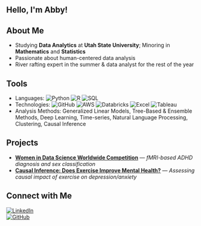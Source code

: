 ## Hello, I'm Abby!

## About Me
- Studying **Data Analytics** at **Utah State University**; Minoring in **Mathematics** and **Statistics**
- Passionate about human-centered data analysis
- River rafting expert in the summer & data analyst for the rest of the year

## Tools
- Languages: ![Python](https://img.shields.io/badge/Python-3776AB?style=flat&logo=python&logoColor=white) ![R](https://img.shields.io/badge/R-276DC3?style=flat&logo=r&logoColor=white) ![SQL](https://img.shields.io/badge/SQL-CC2927?style=flat&logo=postgresql&logoColor=white)
- Technologies: ![GitHub](https://img.shields.io/badge/GitHub-181717?style=flat&logo=github&logoColor=white)  ![AWS](https://img.shields.io/badge/AWS-232F3E?style=flat&logo=amazonaws&logoColor=white)  ![Databricks](https://img.shields.io/badge/Databricks-FF3621?style=flat&logo=databricks&logoColor=white)  ![Excel](https://img.shields.io/badge/Excel-217346?style=flat&logo=microsoft-excel&logoColor=white)  ![Tableau](https://img.shields.io/badge/Tableau-E97627?style=flat&logo=tableau&logoColor=white)  
- Analysis Methods: Generalized Linear Models, Tree-Based & Ensemble Methods, Deep Learning, Time-series, Natural Language Processing, Clustering, Causal Inference

## Projects
- **[Women in Data Science Worldwide Competition](https://github.com/babigail100/wids_project)** — *fMRI-based ADHD diagnosis and sex classification*
- **[Causal Inference: Does Exercise Improve Mental Health?](https://github.com/babigail100/causal_inference)** — *Assessing causal impact of exercise on depression/anxiety*
<!--
- **Text Mining Project: Rafting Company Reviews** — *Sentiment analysis, topic modeling, and abstract-based summarization on rafting company reviews.*
-->

## Connect with Me
[![LinkedIn](https://img.shields.io/badge/LinkedIn-%230077B5.svg?style=flat&logo=linkedin&logoColor=white)](https://www.linkedin.com/in/-abigailbrown/)  
[![GitHub](https://img.shields.io/badge/GitHub-%23121011.svg?style=flat&logo=github&logoColor=white)](https://github.com/babigail100)  
 

<!--
**babigail100/babigail100** is a ✨ _special_ ✨ repository because its `README.md` (this file) appears on your GitHub profile.

Here are some ideas to get you started:

- 🔭 I’m currently working on ...
- 🌱 I’m currently learning ...
- 👯 I’m looking to collaborate on ...
- 🤔 I’m looking for help with ...
- 💬 Ask me about ...
- 📫 How to reach me: ...
- 😄 Pronouns: ...
- ⚡ Fun fact: ...
-->
